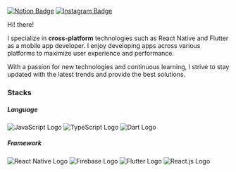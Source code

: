 [![Notion Badge](https://img.shields.io/badge/Notion-000000?style=flat-square&logo=notion&logoColor=white)](https://www.notion.so/Yu-Sooho-8b55852d7b184dd1aeafbbebb25c1264?pvs=4) [![Instagram Badge](https://img.shields.io/badge/Instagram-000000?style=flat-square&logo=instagram&logoColor=white)](https://www.instagram.com/_yusooho/)

Hi! there!

I specialize in __cross-platform__ technologies such as React Native and Flutter as a mobile app developer. 
I enjoy developing apps across various platforms to maximize user experience and performance. 

With a passion for new technologies and continuous learning, 
I strive to stay updated with the latest trends and provide the best solutions.

### Stacks

##### Language
![JavaScript Logo](https://img.shields.io/badge/JavaScript-F7DF1E?style=flat-square&logo=javascript&logoColor=white&color=black) ![TypeScript Logo](https://img.shields.io/badge/TypeScript-3178C6?style=flat-square&logo=typescript&logoColor=white&color=black) ![Dart Logo](https://img.shields.io/badge/Dart-0175C2?style=flat-square&logo=dart&logoColor=white&color=black) 
##### Framework
![React Native Logo](https://img.shields.io/badge/React_Native-61DAFB?style=flat-square&logo=react&logoColor=white&color=black)  ![Firebase Logo](https://img.shields.io/badge/Firebase-FFCA28?style=flat-square&logo=firebase&logoColor=white&color=black) ![Flutter Logo](https://img.shields.io/badge/Flutter-02569B?style=flat-square&logo=flutter&logoColor=white&color=black) ![React.js Logo](https://img.shields.io/badge/React.js-61DAFB?style=flat-square&logo=react&logoColor=white&color=black)
